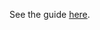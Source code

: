See the guide [here](https://hazelcast-guides.github.io/guides-site/striim-hazelcast-cdc/index.html).
